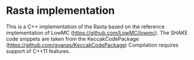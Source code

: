 # Rasta implementation
This is a C++ implementation of the Rasta based 
on the reference implementation of LowMC 
(https://github.com/LowMC/lowmc). The SHAKE 
code snippets are taken from the 
KeccakCodePackage (https://github.com/gvanas/KeccakCodePackage)
Compilation requires support of C++11 features.
